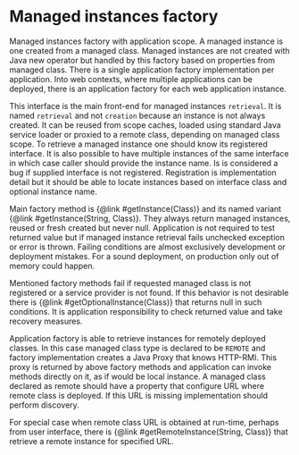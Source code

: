 # Managed instances factory

Managed instances factory with application scope. A managed instance is one created from a managed class. Managed instances
are not created with Java new operator but handled by this factory based on properties from managed class. There is a single
application factory implementation per application. Into web contexts, where multiple applications can be deployed, there is
an application factory for each web application instance.

This interface is the main front-end for managed instances <code>retrieval</code>. It is named <code>retrieval</code> and not
<code>creation</code> because an instance is not always created. It can be reused from scope caches, loaded using standard
Java service loader or proxied to a remote class, depending on managed class scope. To retrieve a managed instance one should
know its registered interface. It is also possible to have multiple instances of the same interface in which case caller
should provide the instance name. Is is considered a bug if supplied interface is not registered. Registration is
implementation detail but it should be able to locate instances based on interface class and optional instance name.

Main factory method is {@link #getInstance(Class)} and its named variant {@link #getInstance(String, Class)}. They always
return managed instances, reused or fresh created but never null. Application is not required to test returned value but if
managed instance retrieval fails unchecked exception or error is thrown. Failing conditions are almost exclusively
development or deployment mistakes. For a sound deployment, on production only out of memory could happen.

Mentioned factory methods fail if requested managed class is not registered or a service provider is not found. If this
behavior is not desirable there is {@link #getOptionalInstance(Class)} that returns null in such conditions. It is
application responsibility to check returned value and take recovery measures.

Application factory is able to retrieve instances for remotely deployed classes. In this case managed class type is declared
to be <code>REMOTE</code> and factory implementation creates a Java Proxy that knows HTTP-RMI. This proxy is returned by
above factory methods and application can invoke methods directly on it, as if would be local instance. A managed class
declared as remote should have a property that configure URL where remote class is deployed. If this URL is missing
implementation should perform discovery.

For special case when remote class URL is obtained at run-time, perhaps from user interface, there is
{@link #getRemoteInstance(String, Class)} that retrieve a remote instance for specified URL.
